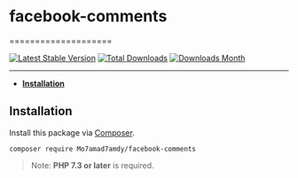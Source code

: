 # facebook-comments
====================

[![Latest Stable Version](https://img.shields.io/packagist/v/Mo7amad7amdy/facebook-comments.svg)](https://packagist.org/packages/Mo7amad7amdy/facebook-comments) [![Total Downloads](https://img.shields.io/packagist/dt/Mo7amad7amdy/facebook-comments.svg)](https://packagist.org/packages/Mo7amad7amdy/facebook-comments) [![Downloads Month](https://img.shields.io/packagist/dm/Mo7amad7amdy/facebook-comments.svg)](https://packagist.org/packages/Mo7amad7amdy/facebook-comments)


---

 - **[Installation](#installation)**

## Installation

Install this package via [Composer](https://getcomposer.org/).

```
composer require Mo7amad7amdy/facebook-comments
```

> Note: **PHP 7.3 or later** is required.